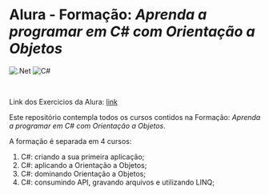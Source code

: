 # Alura - Formação: *Aprenda a programar em C# com Orientação a Objetos*

![.Net](https://img.shields.io/badge/.NET-5C2D91?style=for-the-badge&logo=.net&logoColor=white)
![C#](https://img.shields.io/badge/c%23-%23239120.svg?style=for-the-badge&logo=csharp&logoColor=white)


<br>

Link dos Exercicios da Alura: [link](https://github.com/ArthurOcFernandes/Exerc-cios-C-/tree/curso-3-aula-3)
<br> 

Este repositório contempla todos os cursos contidos na Formação: *Aprenda a programar em C# com Orientação a Objetos*.

A formação é separada em 4 cursos:

1. C#: criando a sua primeira aplicação;
2. C#: aplicando a Orientação a Objetos;
3. C#: dominando Orientação a Objetos;
4. C#: consumindo API, gravando arquivos e utilizando LINQ;


